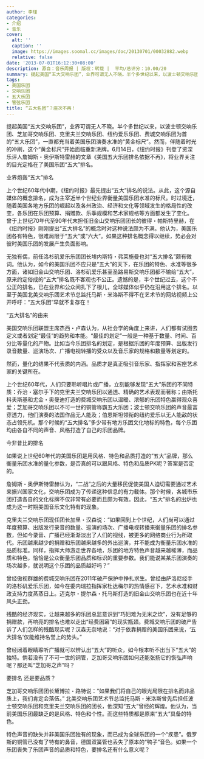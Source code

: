 ```yaml
---
author: 李瑾
categories:
- 介绍
- 音乐
cover:
  alt: ''
  caption: ''
  image: https://images.soomal.cc/images/doc/20130701/00032882.webp
  relative: false
date: '2013-07-01T16:12:30+08:00'
description: 源自：音乐周报 | 版权：转载 |  平均/总评分：10.00/20
summary: 提起美国“五大交响乐团”，业界可谓无人不晓。半个多世纪以来，以波士顿交响乐团、芝加哥交响乐团、克里夫兰交响乐团、纽约爱乐乐团、费城交响乐团为首的“五大乐团”，一直都充当着美国乐团演奏水准的“黄金标尺”。然而，伴随着时光的冲刷，这个“黄金标尺”开始面临重新洗牌……
tags:
- 美国乐团
- 交响乐团
- 五大乐团
- 管弦乐团
title: “五大名团”？座次不再！
---
```


提起美国“五大交响乐团”，业界可谓无人不晓。半个多世纪以来，以波士顿交响乐团、芝加哥交响乐团、克里夫兰交响乐团、纽约爱乐乐团、费城交响乐团为首的“五大乐团”，一直都充当着美国乐团演奏水准的“黄金标尺”。然而，伴随着时光的冲刷，这个“黄金标尺”开始面临重新洗牌。6月14日，《纽约时报》刊登了资深乐评人詹姆斯・奥伊斯特雷赫的文章《美国五大乐团排名依据不再》，将业界关注的目光定格在了美国乐团“五大”排名。

业界炮轰“五大”排名

上个世纪60年代中期，《纽约时报》最先提出“五大”排名的说法。从此，这个源自媒体的概念排名，成为主宰近半个世纪业界衡量美国乐团水准的标尺。时过境迁，随着美国各地方乐团的崛起以及各州政治、经济和文化等领域发生的格局性的改变，各乐团在乐团预算、捐赠款、乐季规模和艺术家规格等方面都发生了变化。
曾于上世纪70年代至90年代末担任旧金山交响乐团团长的彼得・帕斯特里赫，在《纽约时报》刚刚提出“五大排名”的概念时对这种说法颇为不满。他认为，美国乐团各有特色，很难局限于“五大”或“六大”。如果这种排名概念得以继续，势必会对彼时美国乐团的发展产生负面影响。

无独有偶，前任洛杉矶爱乐乐团团长埃内斯特・弗莱施曼也对“五大排名”颇有微词。他认为，如今的美国乐团不应只是“五大”的天下，在乐团的特色、水准等很多方面，诸如旧金山交响乐团、洛杉矶爱乐甚至圣路易斯交响乐团都不输给“五大”，原来约定俗成的“五大”排名既不客观也不公正。遗憾的是，半个世纪过去，这个不公正的排名，已在业界和公众间扎下了根儿，全球媒体似乎仍在沿用这个排名。以至于美国北美交响乐团艺术节总监托马斯・米洛斯不得不在艺术节的网站视频上公开呼吁：“五大乐团”早就不复存在！

“五大排名”的由来

美国交响乐团联盟主席杰西・卢森认为，从社会学的角度上来讲，人们都有试图去定义或者划定“最佳”的趋势和本能。“最佳的划定”一般是一种基于数量、时间、百分比等量化的产物。比如当今乐团排名的划定，是根据乐团的年度预算、出版发行录音数量、巡演场次、广播电视转播的受众以及音乐家的规格和数量等划定的。

然而，量化的结果不代表质的内涵。品质才是真正吸引音乐家、指挥家和客座艺术家的关键所在。

上个世纪60年代，人们只要聆听唱片或广播，立刻能够发现“五大”乐团的不同特质：乔治・塞尔手下的克里夫兰交响乐团以通透、精确的艺术表现而著称；由斯托科夫斯基和尤金・奥曼迪打造的费城交响乐团以温暖、浓郁的乐团特色赢得观众喜爱；芝加哥交响乐团以不可一世的铜管称霸五大乐团；波士顿交响乐团的声音最富穿透力，他们演奏的法国作品无人能及；伯恩斯坦领衔的纽约爱乐以无人能敌的状态占领先机。那个时候的“五大排名”多少带有地方乐团文化地标的特色，每个乐团均由各自不同的声音、风格打造了自己的乐团品牌。

今非昔比的排名

如果说上世纪60年代的美国乐团是用风格、特色和品质打造的“五大”品牌，那么衡量乐团水准的量化参数，是否真的可以跟风格、特色和品质PK呢？答案是否定的。

詹姆斯・奥伊斯特雷赫认为，“二战”之后的大量移民促使美国人迫切需要通过艺术来振兴国家文化，交响乐团成为了传递这种信息的有力载体。那个时候，各城市乐团打造各自的文化标牌不仅非常有必要而且颇为有效。因此，“五大”排名的出炉也成为这一时期美国音乐文化特有的现象。

克里夫兰交响乐团现任团长加里・汉森说：“如果回到上个世纪，人们尚可以通过年度预算、出版发行录音的数量、巡演的场次、广播电视转播来衡量乐团的排名参数，但如今录音、广播已经渐渐淡出了人们的视线，被更多的网络商业行为所取代。乐团越来越少的捐赠和乐团越来越多的外出巡演，并不能成为衡量乐团水准的品质标准。同样，指挥大师游走世界各地，乐团的地方特色声音越来越稀薄，而品质和特色，恰恰是公众衡量乐团品质和标识的重要参数。我们能说某某乐团演奏的场次越多，就说明这个乐团的品质越好吗？”

曾经傲视群雄的费城交响乐团在2011年破产保护中挣扎求生。曾经由萨洛尼经手的洛杉矶爱乐乐团，如今在委内瑞拉指挥家杜达梅尔的热情感召下，艺术水准和财政支持力度蒸蒸日上。迈克尔・提尔森・托马斯打造的旧金山交响乐团也在近十年风头正劲。

残酷的经济现实，让越来越多的乐团总监意识到“巧妇难为无米之炊”，没有足够的捐赠款，再响亮的排名也难以走出“经费困窘”的现实瓶颈。费城交响乐团的破产告诉了人们怎样的残酷现实呢？汉森无奈地说：“对于依靠捐赠的美国乐团来说，‘五大排名’仅能维持名誉上的势头。”

曾经闭着眼睛聆听广播就可以辨认出“五大”的听众，如今根本听不出当下“五大”的独特。倘若没有了不可一世的铜管，芝加哥交响乐团如何还能张扬它的恢弘声响呢？那还叫“芝加哥之声”吗？

要排名 还是要品质？

芝加哥交响乐团团长黛博拉・路特说：“如果我们将自己的眼光局限在排名而非品质上，我们肯定会落伍。”
北美交响乐团艺术节总监托马斯・米洛斯曾先后担任波士顿交响乐团和克里夫兰交响乐团的团长，他深知“五大”曾经的辉煌。他认为，当前美国乐团最缺乏的是风格、特色和个性。而这些特质都是原来“五大”具备的特色。

特色声音的缺失并非美国乐团独有的现象，而已成为全球乐团的一个“疾患”。俄罗斯的铜管已没有了特有的鼻音，德国双簧管也丢失了原本的“鸭子”音色。如果一个乐团丧失了乐团声音的品质和特色，要排名还有什么意义呢？